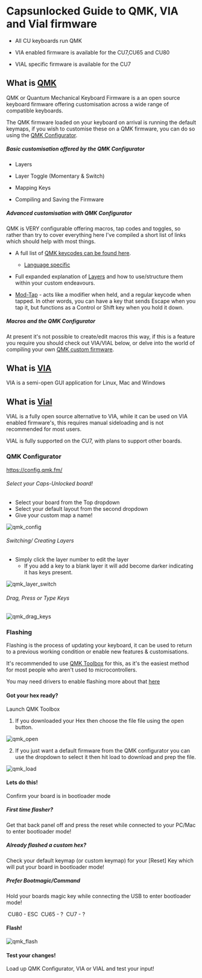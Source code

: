 # Capsunlocked Guide to QMK, VIA and Vial firmware

- All CU keyboards run QMK

- VIA enabled firmware is available for the CU7,CU65 and CU80

- VIAL specific firmware is available for the CU7

## What is [QMK](https://qmk.fm/)

QMK or Quantum Mechanical Keyboard Firmware is a an open source keyboard firmware offering customisation across a wide range of compatible keyboards.

The QMK firmware loaded on your keyboard on arrival is running the default keymaps, if you wish to customise these on a QMK firmware, you can do so using the [QMK Configurator](https://config.qmk.fm/).

##### Basic customisation offered by the QMK Configurator

- Layers
- Layer Toggle (Momentary & Switch)

 - Mapping Keys
 - Compiling and Saving the Firmware



##### Advanced customisation with QMK Configurator

QMK is VERY configurable offering macros, tap codes and toggles, so rather than try to cover everything here I've compiled a short list of links which should help with most things.

- A full list of [QMK keycodes can be found here](https://docs.qmk.fm/#/keycodes).

  - [Language specific](https://docs.qmk.fm/#/reference_keymap_extras)

- Full expanded explanation of [Layers](https://docs.qmk.fm/#/feature_layers) and how to use/structure them within your custom endeavours.

- [Mod-Tap](https://docs.qmk.fm/#/mod_tap) - acts like a modifier when held, and a regular keycode when tapped. In other words, you can have a key that sends Escape when you tap it, but functions as a Control or Shift key when you hold it down.

  

##### Macros and the QMK Configurator

At present it's not possible to create/edit macros this way, if this is a feature you require you should check out VIA/VIAL below, or delve into the world of compiling your own [QMK custom firmware](https://docs.qmk.fm/#/newbs_getting_started).





## What is [VIA](https://caniusevia.com/)

VIA is a semi-open GUI application for Linux, Mac and Windows

## What is [Vial](https://get.vial.today/)

VIAL is a fully open source alternative to VIA, while it can be used on VIA enabled firmware's, this requires manual sideloading and is not recommended for most users.

VIAL is fully supported on the CU7, with plans to support other boards.

















### QMK Configurator

https://config.qmk.fm/

###### Select your Caps-Unlocked board!

- Select your board from the Top dropdown
- Select your default layout from the second dropdown 
- Give your custom map a name!

![qmk_config](/Images/qmk_config.gif)



###### Switching/ Creating Layers

- Simply click the layer number to edit the layer
  - If you add a key to a blank layer it will add become darker indicating it has keys present.

![qmk_layer_switch](/Images/qmk_layer_switch.gif)



###### Drag, Press or Type Keys

![qmk_drag_keys](/Images/qmk_drag_keys.gif)











### Flashing

Flashing is the process of updating your keyboard, it can be used to return to a previous working condition or enable new features & customisations.

It's recommended to use [QMK Toolbox](https://github.com/qmk/qmk_toolbox/releases) for this, as it's the easiest method for most people who aren't used to microcontrollers.

You may need drivers to enable flashing more about that [here](https://docs.qmk.fm/#/driver_installation_zadig)





#### Got your hex ready?

Launch QMK Toolbox

1. If you downloaded your Hex then choose the file file using the open button.

![qmk_open](/Images/qmk_open.gif)



2. If you just want a default firmware from the QMK configurator you can use the dropdown to select it then hit load to download and prep the file.

![qmk_load](/Images/qmk_load.gif)







#### Lets do this!

Confirm your board is in bootloader mode

##### First time flasher?

Get that back panel off and press the reset while connected to your PC/Mac to enter bootloader mode!

##### Already flashed a custom hex?

Check your default keymap (or custom keymap) for your [Reset] Key which will put your board in bootloader mode!

##### Prefer Bootmagic/Command

Hold your boards magic key while connecting the USB to enter bootloader mode!

​	CU80 - ESC
​	CU65 - ?
​	CU7 - ?



#### Flash!

![qmk_flash](/Images/qmk_flash.gif)



#### Test your changes!

Load up QMK Configurator, VIA or VIAL and test your input!

